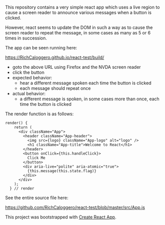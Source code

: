 This repository contains a very simple react app which uses a live region to cause a screen reader to announce various messages when a button is clicked.

However, react seems to update the DOM in such a way as to cause the screen reader to repeat the message, in some cases as many as 5 or 6 times in succession.

The app can be seen running here:

https://RichCaloggero.github.io/react-test/build/

- goto the above URL using Firefox and the NVDA screen reader
- click the button
- expected behavior:
	+ hear a different message spoken each time the button is clicked
	+ each message should repeat once
- actual behavior:
	+ a different message is spoken, in some cases more than once, each time the button is clicked


The render function is as follows:

```
render() {
    return (
      <div className="App">
        <header className="App-header">
          <img src={logo} className="App-logo" alt="logo" />
          <h1 className="App-title">Welcome to React</h1>
        </header>
        <button onClick={this.handleClick}>
          Click Me
        </button>
        <div aria-live="polite" aria-atomic="true">
          {this.message(this.state.flag)}
        </div>
      </div>
    );
  } // render
```

See the entire source file here:

https://github.com/RichCaloggero/react-test/blob/master/src/App.js


This project was bootstrapped with [Create React App](https://github.com/facebookincubator/create-react-app).
